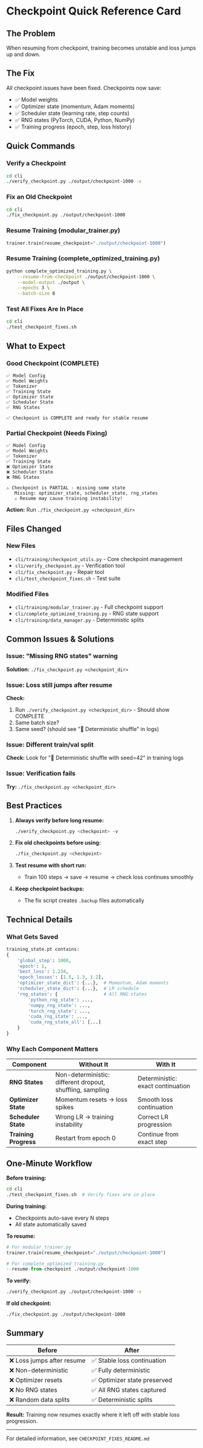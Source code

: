 # Checkpoint Quick Reference Card

## The Problem
When resuming from checkpoint, training becomes unstable and loss jumps up and down.

## The Fix
All checkpoint issues have been fixed. Checkpoints now save:
- ✅ Model weights
- ✅ Optimizer state (momentum, Adam moments)
- ✅ Scheduler state (learning rate, step counts)
- ✅ RNG states (PyTorch, CUDA, Python, NumPy)
- ✅ Training progress (epoch, step, loss history)

## Quick Commands

### Verify a Checkpoint
```bash
cd cli
./verify_checkpoint.py ./output/checkpoint-1000 -v
```

### Fix an Old Checkpoint
```bash
cd cli
./fix_checkpoint.py ./output/checkpoint-1000
```

### Resume Training (modular_trainer.py)
```python
trainer.train(resume_checkpoint="./output/checkpoint-1000")
```

### Resume Training (complete_optimized_training.py)
```bash
python complete_optimized_training.py \
    --resume-from-checkpoint ./output/checkpoint-1000 \
    --model-output ./output \
    --epochs 3 \
    --batch-size 8
```

### Test All Fixes Are In Place
```bash
cd cli
./test_checkpoint_fixes.sh
```

## What to Expect

### Good Checkpoint (COMPLETE)
```
✅ Model Config
✅ Model Weights
✅ Tokenizer
✅ Training State
✅ Optimizer State
✅ Scheduler State
✅ RNG States

✅ Checkpoint is COMPLETE and ready for stable resume
```

### Partial Checkpoint (Needs Fixing)
```
✅ Model Config
✅ Model Weights
✅ Tokenizer
✅ Training State
❌ Optimizer State
❌ Scheduler State
❌ RNG States

⚠️ Checkpoint is PARTIAL - missing some state
   Missing: optimizer_state, scheduler_state, rng_states
   ⚠️ Resume may cause training instability!
```

**Action:** Run `./fix_checkpoint.py <checkpoint_dir>`

## Files Changed

### New Files
- `cli/training/checkpoint_utils.py` - Core checkpoint management
- `cli/verify_checkpoint.py` - Verification tool
- `cli/fix_checkpoint.py` - Repair tool
- `cli/test_checkpoint_fixes.sh` - Test suite

### Modified Files
- `cli/training/modular_trainer.py` - Full checkpoint support
- `cli/complete_optimized_training.py` - RNG state support
- `cli/training/data_manager.py` - Deterministic splits

## Common Issues & Solutions

### Issue: "Missing RNG states" warning
**Solution:** `./fix_checkpoint.py <checkpoint_dir>`

### Issue: Loss still jumps after resume
**Check:**
1. Run `./verify_checkpoint.py <checkpoint_dir>` - Should show COMPLETE
2. Same batch size?
3. Same seed? (should see "🎲 Deterministic shuffle" in logs)

### Issue: Different train/val split
**Check:** Look for "🎲 Deterministic shuffle with seed=42" in training logs

### Issue: Verification fails
**Try:** `./fix_checkpoint.py <checkpoint_dir>`

## Best Practices

1. **Always verify before long resume:**
   ```bash
   ./verify_checkpoint.py <checkpoint> -v
   ```

2. **Fix old checkpoints before using:**
   ```bash
   ./fix_checkpoint.py <checkpoint>
   ```

3. **Test resume with short run:**
   - Train 100 steps → save → resume → check loss continues smoothly

4. **Keep checkpoint backups:**
   - The fix script creates `.backup` files automatically

## Technical Details

### What Gets Saved
```python
training_state.pt contains:
{
    'global_step': 1000,
    'epoch': 1,
    'best_loss': 1.234,
    'epoch_losses': [1.5, 1.3, 1.2],
    'optimizer_state_dict': {...},  # Momentum, Adam moments
    'scheduler_state_dict': {...},  # LR schedule
    'rng_states': {                 # All RNG states
        'python_rng_state': ...,
        'numpy_rng_state': ...,
        'torch_rng_state': ...,
        'cuda_rng_state': ...,
        'cuda_rng_state_all': [...]
    }
}
```

### Why Each Component Matters

| Component | Without It | With It |
|-----------|-----------|---------|
| **RNG States** | Non-deterministic: different dropout, shuffling, sampling | Deterministic: exact continuation |
| **Optimizer State** | Momentum resets → loss spikes | Smooth loss continuation |
| **Scheduler State** | Wrong LR → training instability | Correct LR progression |
| **Training Progress** | Restart from epoch 0 | Continue from exact step |

## One-Minute Workflow

**Before training:**
```bash
cd cli
./test_checkpoint_fixes.sh  # Verify fixes are in place
```

**During training:**
- Checkpoints auto-save every N steps
- All state automatically saved

**To resume:**
```python
# For modular_trainer.py
trainer.train(resume_checkpoint="./output/checkpoint-1000")

# For complete_optimized_training.py
--resume-from-checkpoint ./output/checkpoint-1000
```

**To verify:**
```bash
./verify_checkpoint.py ./output/checkpoint-1000 -v
```

**If old checkpoint:**
```bash
./fix_checkpoint.py ./output/checkpoint-1000
```

## Summary

| Before | After |
|--------|-------|
| ❌ Loss jumps after resume | ✅ Stable loss continuation |
| ❌ Non-deterministic | ✅ Fully deterministic |
| ❌ Optimizer resets | ✅ Optimizer state preserved |
| ❌ No RNG states | ✅ All RNG states captured |
| ❌ Random data splits | ✅ Deterministic splits |

**Result:** Training now resumes exactly where it left off with stable loss progression.

---

For detailed information, see `CHECKPOINT_FIXES_README.md`
